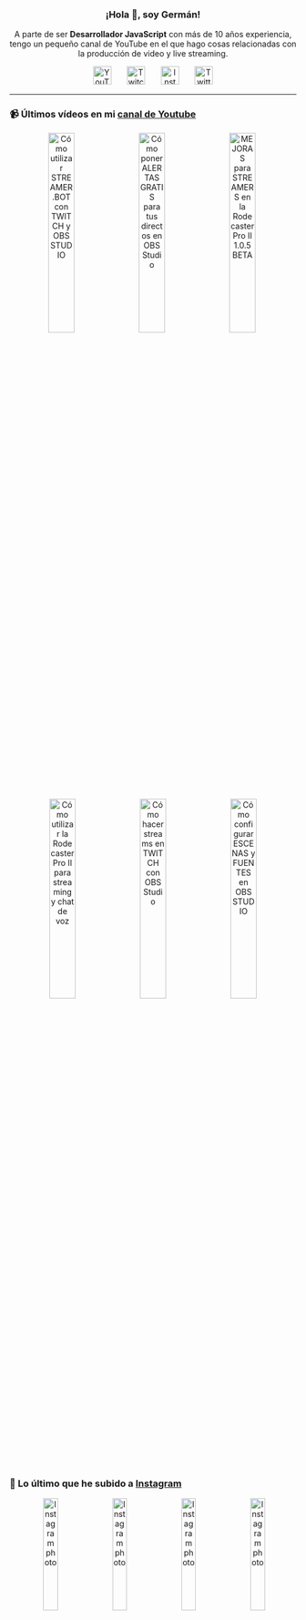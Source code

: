 <p align="center" width="300">
  <h3 align="center">¡Hola 👋, soy Germán!</h3>
</p>

<p align="center">A parte de ser <strong>Desarrollador JavaScript</strong> con más de 10 años experiencia, tengo un pequeño canal de YouTube en el que hago cosas relacionadas con la producción de video y live streaming.</p>

<p align="center">
  <a href="https://youtube.com/@germix" target="blank"><img src="https://cdn.simpleicons.org/youtube/FF0000" alt="YouTube" title="YouTube" width="32px" /></a>
  &#8287;&#8287;&#8287;&#8287;&#8287;
  <a href="https://twitch.tv/germix_tv" target="blank"><img src="https://cdn.simpleicons.org/twitch/9146FF" alt="Twitch" title="Twitch" width="32px" /></a>
  &#8287;&#8287;&#8287;&#8287;&#8287;
  <a href="https://instagram.com/germix_tv" target="blank"><img src="https://cdn.simpleicons.org/instagram/E4405F" alt="Instagram" title="Instagram" width="32px" /></a>
  &#8287;&#8287;&#8287;&#8287;&#8287;
  <a href="https://twitter.com/germix_tv" target="blank"><img src="https://cdn.simpleicons.org/twitter/1DA1F2" alt="Twitter" title="Twitter" width="32px" />
  </a>
</p>

<hr />

<p align="center">
  <h3>📹 Últimos vídeos en mi <a href="https://youtube.com/@germix?sub_confirmation=1" target="blank">canal de Youtube</a></h3>
</p>
<p align="center">&#8287;<a href="https://youtu.be/2AilFoiYnlc" target="blank"><img width="30%" src="https://img.youtube.com/vi/2AilFoiYnlc/mqdefault.jpg" alt="Cómo utilizar STREAMER.BOT con TWITCH y OBS STUDIO" title="Cómo utilizar STREAMER.BOT con TWITCH y OBS STUDIO" /></a>  &#8287;<a href="https://youtu.be/3EUPLZjGjkY" target="blank"><img width="30%" src="https://img.youtube.com/vi/3EUPLZjGjkY/mqdefault.jpg" alt="Cómo poner ALERTAS GRATIS para tus directos en OBS Studio" title="Cómo poner ALERTAS GRATIS para tus directos en OBS Studio" /></a>  &#8287;<a href="https://youtu.be/3mLzME7gODA" target="blank"><img width="30%" src="https://img.youtube.com/vi/3mLzME7gODA/mqdefault.jpg" alt="MEJORAS para STREAMERS en la Rodecaster Pro II 1.0.5 BETA" title="MEJORAS para STREAMERS en la Rodecaster Pro II 1.0.5 BETA" /></a>  &#8287;<a href="https://youtu.be/8784wBhHpVo" target="blank"><img width="30%" src="https://img.youtube.com/vi/8784wBhHpVo/mqdefault.jpg" alt="Cómo utilizar la Rodecaster Pro II para streaming y chat de voz" title="Cómo utilizar la Rodecaster Pro II para streaming y chat de voz" /></a>  &#8287;<a href="https://youtu.be/L-Fe5wee3uM" target="blank"><img width="30%" src="https://img.youtube.com/vi/L-Fe5wee3uM/mqdefault.jpg" alt="Cómo hacer streams en TWITCH con OBS Studio" title="Cómo hacer streams en TWITCH con OBS Studio" /></a>  &#8287;<a href="https://youtu.be/TjLFIa8oTSs" target="blank"><img width="30%" src="https://img.youtube.com/vi/TjLFIa8oTSs/mqdefault.jpg" alt="Cómo configurar ESCENAS y FUENTES en OBS STUDIO" title="Cómo configurar ESCENAS y FUENTES en OBS STUDIO" /></a></p>

<p align="center">
  <h3>📸 Lo último que he subido a <a href="https://instagram.com/germix_tv" target="blank">Instagram</a></h3>
</p>
<p align="center">&#8287;<a href='https://instagram.com/p/Cw9aqPVtV79' target='_blank'><img width='22.5%' src='https://instagram.fbhx7-1.fna.fbcdn.net/v/t51.2885-15/376271888_288703533884181_6045700529073190096_n.jpg?stp=dst-jpg_e15&_nc_ht=instagram.fbhx7-1.fna.fbcdn.net&_nc_cat=109&_nc_ohc=zz3LBuhyl9wAX8LPszJ&edm=APU89FABAAAA&ccb=7-5&oh=00_AfC8tc33eeoKYsqzxf2Psj1BJWr4VGO80j8st2pfww-Xdg&oe=6503020C&_nc_sid=bc0c2c' alt='Instagram photo' /></a>  &#8287;<a href='https://instagram.com/p/Cw3Y_ZHNUs9' target='_blank'><img width='22.5%' src='https://instagram.fbhx7-1.fna.fbcdn.net/v/t51.2885-15/375006913_2535932923234450_7106291807860311049_n.jpg?stp=dst-jpg_e15_fr_p1080x1080&_nc_ht=instagram.fbhx7-1.fna.fbcdn.net&_nc_cat=110&_nc_ohc=Bb11h3F29t8AX9Qv7fw&edm=APU89FABAAAA&ccb=7-5&oh=00_AfBGIaQHoOx3XrfBO5j8xFlaEWpWIcF9-4eGBA_rIg3ioQ&oe=6502DB23&_nc_sid=bc0c2c' alt='Instagram photo' /></a>  &#8287;<a href='https://instagram.com/p/CwvpqF7NMi9' target='_blank'><img width='22.5%' src='https://instagram.fbhx7-1.fna.fbcdn.net/v/t51.2885-15/375100176_2588300674656047_2330401962527696116_n.jpg?stp=dst-jpg_e15_fr_p1080x1080&_nc_ht=instagram.fbhx7-1.fna.fbcdn.net&_nc_cat=111&_nc_ohc=cwn_-zURl_MAX9I9Ur9&edm=APU89FABAAAA&ccb=7-5&oh=00_AfAwMotPvcIm-RmjtJ2fhQ2TVuvV_7cyNIidQfrIyhEPOA&oe=6502E125&_nc_sid=bc0c2c' alt='Instagram photo' /></a>  &#8287;<a href='https://instagram.com/p/CwqsiZXxIeG' target='_blank'><img width='22.5%' src='https://instagram.fbhx7-1.fna.fbcdn.net/v/t51.2885-15/372943457_1302061923752892_8991622392136736159_n.jpg?stp=dst-jpg_e15_fr_p1080x1080&_nc_ht=instagram.fbhx7-1.fna.fbcdn.net&_nc_cat=100&_nc_ohc=PXexFSipUXIAX93HHfB&edm=APU89FABAAAA&ccb=7-5&oh=00_AfDrpUwNo_RH5Otbrr120glDEkf-WwRBH2V-oql98WnsEA&oe=6502F56E&_nc_sid=bc0c2c' alt='Instagram photo' /></a></p>